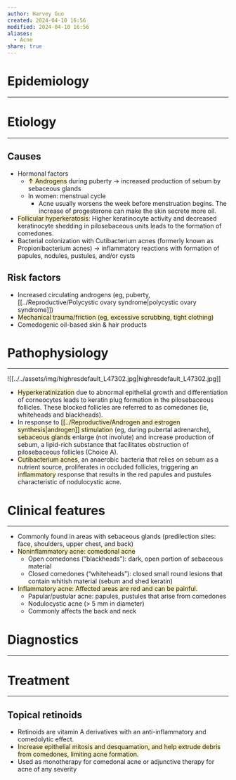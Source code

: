 ```yaml
---
author: Harvey Guo
created: 2024-04-10 16:56
modified: 2024-04-10 16:56
aliases:
  - Acne
share: true
---
```

# Epidemiology
---


# Etiology
---
## Causes
- Hormonal factors
	- <span style="background:rgba(240, 200, 0, 0.2)">↑ Androgens</span> during puberty → increased production of sebum by sebaceous glands
	- In women: menstrual cycle 
		- Acne usually worsens the week before menstruation begins. The increase of progesterone can make the skin secrete more oil.
- <span style="background:rgba(240, 200, 0, 0.2)">Follicular hyperkeratosis</span>: Higher keratinocyte activity and decreased keratinocyte shedding in pilosebaceous units leads to the formation of comedones.
- Bacterial colonization with Cutibacterium acnes (formerly known as Propionibacterium acnes) → inflammatory reactions with formation of papules, nodules, pustules, and/or cysts
## Risk factors
- Increased circulating androgens (eg, puberty, [[../Reproductive/Polycystic ovary syndrome|polycystic ovary syndrome]])
- <span style="background:rgba(240, 200, 0, 0.2)">Mechanical trauma/friction (eg, excessive scrubbing, tight clothing)</span>
- Comedogenic oil-based skin & hair products

# Pathophysiology
---
![[../../assets/img/highresdefault_L47302.jpg|highresdefault_L47302.jpg]]
- <span style="background:rgba(240, 200, 0, 0.2)">Hyperkeratinization</span> due to abnormal epithelial growth and differentiation of corneocytes leads to keratin plug formation in the pilosebaceous follicles.  These blocked follicles are referred to as comedones (ie, whiteheads and blackheads).
- In response to <span style="background:rgba(240, 200, 0, 0.2)">[[../Reproductive/Androgen and estrogen synthesis|androgen]] stimulation</span> (eg, during pubertal adrenarche), <span style="background:rgba(240, 200, 0, 0.2)">sebaceous glands</span> enlarge (not involute) and increase production of sebum, a lipid-rich substance that facilitates obstruction of pilosebaceous follicles (Choice A).
- <span style="background:rgba(240, 200, 0, 0.2)">Cutibacterium acnes</span>, an anaerobic bacteria that relies on sebum as a nutrient source, proliferates in occluded follicles, triggering an <span style="background:rgba(240, 200, 0, 0.2)">inflammatory</span> response that results in the red papules and pustules characteristic of nodulocystic acne.
# Clinical features
---
- Commonly found in areas with sebaceous glands (predilection sites: face, shoulders, upper chest, and back)
- <span style="background:rgba(240, 200, 0, 0.2)">Noninflammatory acne: comedonal acne</span>
	- Open comedones (“blackheads”): dark, open portion of sebaceous material 
	- Closed comedones (“whiteheads”): closed small round lesions that contain whitish material (sebum and shed keratin)
- <span style="background:rgba(240, 200, 0, 0.2)">Inflammatory acne: Affected areas are red and can be painful.</span>
	- Papular/pustular acne: papules, pustules that arise from comedones 
	- Nodulocystic acne (> 5 mm in diameter)
	- Commonly affects the back and neck

# Diagnostics
---


# Treatment
---
## Topical retinoids  
- Retinoids are vitamin A derivatives with an anti-inflammatory and comedolytic effect.
- <span style="background:rgba(240, 200, 0, 0.2)">Increase epithelial mitosis and desquamation, and help extrude debris from comedones, limiting acne formation.</span>
- Used as monotherapy for comedonal acne or adjunctive therapy for acne of any severity
